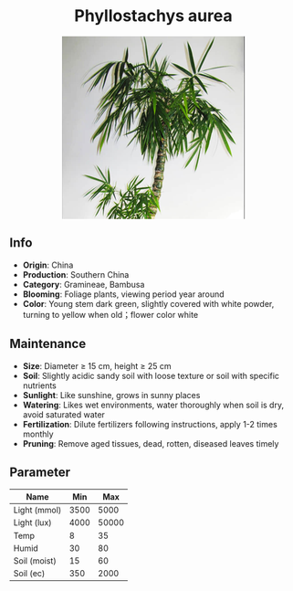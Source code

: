 <h1 align='center'>Phyllostachys aurea</h1>
<p align="center">
    <img 
        align='center'
        width='320'
        src="../images/phyllostachys aurea.png" 
        alt='Phyllostachys aurea' />
</p>

## Info

 - **Origin**: China
 - **Production**: Southern China
 - **Category**: Gramineae, Bambusa
 - **Blooming**: Foliage plants, viewing period year around
 - **Color**: Young stem dark green, slightly covered with white powder, turning to yellow when old；flower color white

## Maintenance

 - **Size**: Diameter ≥ 15 cm, height ≥ 25 cm
 - **Soil**: Slightly acidic sandy soil with loose texture or soil with specific nutrients
 - **Sunlight**: Like sunshine, grows in sunny places
 - **Watering**: Likes wet environments, water thoroughly when soil is dry, avoid saturated water
 - **Fertilization**: Dilute fertilizers following instructions, apply 1-2 times monthly
 - **Pruning**: Remove aged tissues, dead, rotten, diseased leaves timely

## Parameter

| Name         | Min  | Max   |
|--------------|------|-------|
| Light (mmol) | 3500 | 5000  |
| Light (lux)  | 4000 | 50000 |
| Temp         | 8    | 35    |
| Humid        | 30   | 80    |
| Soil (moist) | 15   | 60    |
| Soil (ec)    | 350  | 2000  |